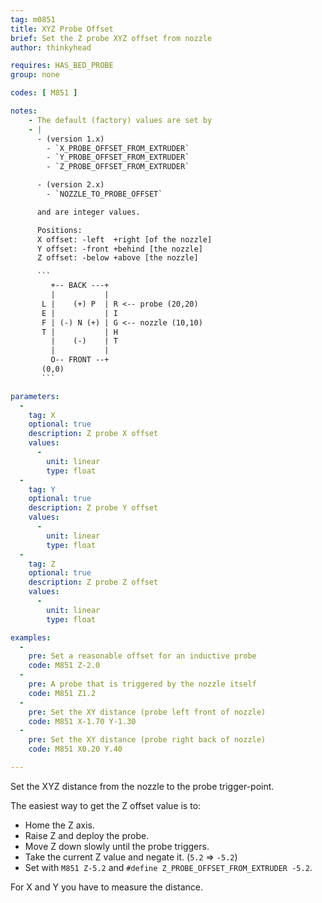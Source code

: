 ```yaml
---
tag: m0851
title: XYZ Probe Offset
brief: Set the Z probe XYZ offset from nozzle
author: thinkyhead

requires: HAS_BED_PROBE
group: none

codes: [ M851 ]

notes:
    - The default (factory) values are set by
    - |
      - (version 1.x)
        - `X_PROBE_OFFSET_FROM_EXTRUDER`
        - `Y_PROBE_OFFSET_FROM_EXTRUDER`
        - `Z_PROBE_OFFSET_FROM_EXTRUDER`

      - (version 2.x)
        - `NOZZLE_TO_PROBE_OFFSET`

      and are integer values.

      Positions:
      X offset: -left  +right [of the nozzle]
      Y offset: -front +behind [the nozzle]
      Z offset: -below +above [the nozzle]

      ```
         +-- BACK ---+
         |           |
       L |    (+) P  | R <-- probe (20,20)
       E |           | I
       F | (-) N (+) | G <-- nozzle (10,10)
       T |           | H
         |    (-)    | T
         |           |
         O-- FRONT --+
       (0,0)
       ```

parameters:
  -
    tag: X
    optional: true
    description: Z probe X offset
    values:
      -
        unit: linear
        type: float
  -
    tag: Y
    optional: true
    description: Z probe Y offset
    values:
      -
        unit: linear
        type: float
  -
    tag: Z
    optional: true
    description: Z probe Z offset
    values:
      -
        unit: linear
        type: float

examples:
  -
    pre: Set a reasonable offset for an inductive probe
    code: M851 Z-2.0
  -
    pre: A probe that is triggered by the nozzle itself
    code: M851 Z1.2
  -
    pre: Set the XY distance (probe left front of nozzle)
    code: M851 X-1.70 Y-1.30
  -
    pre: Set the XY distance (probe right back of nozzle)
    code: M851 X0.20 Y.40

---
```


Set the XYZ distance from the nozzle to the probe trigger-point.

The easiest way to get the Z offset value is to:
  - Home the Z axis.
  - Raise Z and deploy the probe.
  - Move Z down slowly until the probe triggers.
  - Take the current Z value and negate it. (`5.2` => `-5.2`)
  - Set with `M851 Z-5.2` and `#define Z_PROBE_OFFSET_FROM_EXTRUDER -5.2`.

For X and Y you have to measure the distance.
